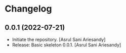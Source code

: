 Changelog
=========


0.0.1 (2022-07-21)
------------------
- Initiate the repository. [Asrul Sani Ariesandy]
- Release: Basic skeleton 0.0.1. [Asrul Sani Ariesandy]
